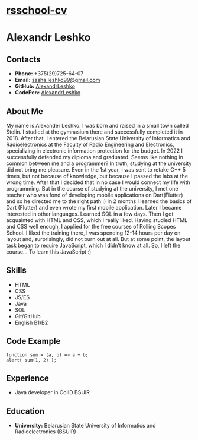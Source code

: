 # __[rsschool-cv](https://alexandrleshko.github.io/CV/)__

# __Alexandr Leshko__

## __Contacts__
- __Phone:__ +375(29)725-64-07
- __Email:__ sasha.leshko99@gmail.com
- __GitHub:__ [AlexandrLeshko](https://github.com/AlexandrLeshko)
- __CodePen:__ [AlexandrLeshko](https://codepen.io/AlexandrLeshko)

## __About Me__
My name is Alexander Leshko. I was born and raised in a small town called Stolin. I studied at the gymnasium there and successfully completed it in 2018. After that, I entered the Belarusian State University of Informatics and Radioelectronics at the Faculty of Radio Engineering and Electronics, specializing in electronic information protection for the budget. In 2022 I successfully defended my diploma and graduated. Seems like nothing in common between me and a programmer? In truth, studying at the university did not bring me pleasure. Even in the 1st year, I was sent to retake C++ 5 times, but not because of knowledge, but because I passed the labs at the wrong time. After that I decided that in no case I would connect my life with programming. But in the course of studying at the university, I met one teacher who was fond of developing mobile applications on Dart(Flutter) and so he directed me to the right path :) In 2 months I learned the basics of Dart (Flutter) and even wrote my first mobile application. Later I became interested in other languages. Learned SQL in a few days. Then I got acquainted with HTML and CSS, which I really liked. Having studied HTML and CSS well enough, I applied for the free courses of Rolling Scopes School. I liked the training there, I was spending 12-14 hours per day on layout and, surprisingly, did not burn out at all. But at some point, the layout task began to require JavaScript, which I didn’t know at all. So, I left the course... To learn this JavaScript :)

## __Skills__
- HTML
- CSS
- JS/ES
- Java
- SQL
- Git/GitHub
- English B1/B2

## __Code Example__
```
function sum = (a, b) => a + b;
alert( sum(1, 2) );
```

## __Experience__
- Java developer in CoIID BSUIR

## __Education__
- __University:__ Belarusian State University of Informatics and Radioelectronics (BSUIR)





